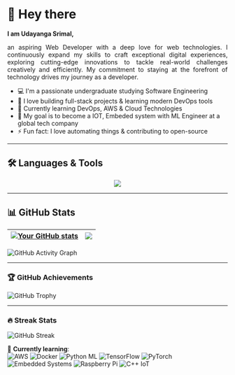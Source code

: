 # 👋 Hey there
**I am Udayanga Srimal,**  
<div align="justify">
  an aspiring Web Developer with a deep love for web technologies. 
  I continuously expand my skills to craft exceptional digital experiences, exploring cutting-edge innovations to tackle real-world challenges creatively and efficiently. 
  My commitment to staying at the forefront of technology drives my journey as a developer.
  
</div>
<div>
  
</div>

- 💻 I'm a passionate undergraduate studying Software Engineering  
- 🚀 I love building full-stack projects & learning modern DevOps tools  
- 🌱 Currently learning DevOps, AWS & Cloud Technologies  
- 🎯 My goal is to become a IOT, Embeded system with ML Engineer at a global tech company  
- ⚡ Fun fact: I love automating things & contributing to open-source  

---

## 🛠️ Languages & Tools

<p align="center">
  <img src="https://skillicons.dev/icons?i=js,ts,py,nodejs,react,aws,docker,kubernetes,git,github,linux,bash,vscode&perline=7" />
</p>

---

## 📊 GitHub Stats

| <a href="https://github.com/HEMUsrimal"><img align="center" src="https://github-readme-stats.vercel.app/api?username=HEMUsrimal&show_icons=true&include_all_commits=true&theme=vue-dark&hide_border=true" alt="Your GitHub stats" /></a> | <a href="https://github.com/HEMUsrimal"><img align="center" src="https://github-readme-stats.vercel.app/api/top-langs/?username=HEMUsrimal&layout=compact&theme=vue-dark&hide_border=true" /></a> |
| ------------- | ------------- |


![GitHub Activity Graph](https://github-readme-activity-graph.vercel.app/graph?username=HEMUsrimal&theme=react-dark&hide_border=true&area=true)

---

### 🏆 GitHub Achievements
![GitHub Trophy](https://github-profile-trophy.vercel.app/?username=HEMUsrimal&theme=onedark&no-frame=true&margin-w=15)

---

### 🔥 Streak Stats
![GitHub Streak](https://streak-stats.demolab.com/?user=HEMUsrimal&theme=vue-dark&hide_border=true)

🌱 **Currently learning**:  
  <img src="https://img.shields.io/badge/AWS-%23FF9900.svg?style=flat&logo=amazon-aws&logoColor=white" alt="AWS"> 
  <img src="https://img.shields.io/badge/Docker-%232496ED.svg?style=flat&logo=docker&logoColor=white" alt="Docker">
  <img src="https://img.shields.io/badge/Python%20ML-%233776AB.svg?style=flat&logo=python&logoColor=white" alt="Python ML"> 
  <img src="https://img.shields.io/badge/TensorFlow-%23FF6F00.svg?style=flat&logo=tensorflow&logoColor=white" alt="TensorFlow">
  <img src="https://img.shields.io/badge/PyTorch-%23EE4C2C.svg?style=flat&logo=pytorch&logoColor=white" alt="PyTorch">
  <img src="https://img.shields.io/badge/Embedded%20Systems-%23005571.svg?style=flat&logo=arduino&logoColor=white" alt="Embedded Systems">
  <img src="https://img.shields.io/badge/Raspberry%20Pi-%23C51A4A.svg?style=flat&logo=raspberrypi&logoColor=white" alt="Raspberry Pi">
  <img src="https://img.shields.io/badge/C++%20IoT-%2300599C.svg?style=flat&logo=c%2B%2B&logoColor=white" alt="C++ IoT">
